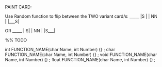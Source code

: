 PAINT CARD:

Use Random function to flip between the TWO variant card/s:
	_____
	|S   |
	| NN |
	|___S|

OR
	_____
	|   S|
	| NN |
	|S___|
	

%% TODO

int   	FUNCTION_NAME(char Name, int Number)	{}	;
char  	FUNCTION_NAME(char Name, int Number)	{}	;
void  	FUNCTION_NAME(char Name, int Number)	{}	;
float 	FUNCTION_NAME(char Name, int Number)	{}	;


